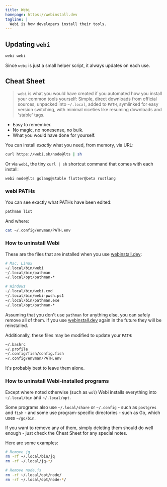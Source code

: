 ```yaml
---
title: Webi
homepage: https://webinstall.dev
tagline: |
  Webi is how developers install their tools.
---
```


## Updating `webi`

```sh
webi webi
```

Since `webi` is just a small helper script, it always updates on each use.

## Cheat Sheet

> `webi` is what you would have created if you automated how you install your
> common tools yourself: Simple, direct downloads from official sources,
> unpacked into `~/.local`, added to `PATH`, symlinked for easy version
> switching, with minimal niceties like resuming downloads and 'stable' tags.

- Easy to remember.
- No magic, no nonesense, no bulk.
- What you would have done for yourself.

You can install _exactly_ what you need, from memory, via URL:

```sh
curl https://webi.sh/node@lts | sh
```

Or via `webi`, the tiny `curl | sh` shortcut command that comes with each
install:

```sh
webi node@lts golang@stable flutter@beta rustlang
```

### webi PATHs

You can see exactly what PATHs have been edited:

```sh
pathman list
```

And where:

```sh
cat ~/.config/envman/PATH.env
```

### How to uninstall Webi

These are the files that are installed when you use [webinstall.dev](/):

```sh
# Mac, Linux
~/.local/bin/webi
~/.local/bin/pathman
~/.local/opt/pathman-*

# Windows
~/.local/bin/webi.cmd
~/.local/bin/webi-pwsh.ps1
~/.local/bin/pathman.exe
~/.local/opt/pathman-*
```

Assuming that you don't use `pathman` for anything else, you can safely remove
all of them. If you use [webinstall.dev](/) again in the future they will be
reinstalled.

Additionally, these files may be modified to update your `PATH`:

```sh
~/.bashrc
~/.profile
~/.config/fish/config.fish
~/.config/envman/PATH.env
```

It's probably best to leave them alone.

### How to uninstall Webi-installed programs

Except where noted otherwise (such as `wsl`) Webi installs everything into
`~/.local/bin` and `~/.local/opt`.

Some programs also use `~/.local/share` or `~/.config` - such as `postgres` and
`fish` - and some use program-specific directories - such as Go, which uses
`~/go/bin`.

If you want to remove any of them, simply deleting them should do well enough -
just check the Cheat Sheet for any special notes.

Here are some examples:

```sh
# Remove jq
rm -rf ~/.local/bin/jq
rm -rf ~/.local/jq-*/

# Remove node.js
rm -rf ~/.local/opt/node/
rm -rf ~/.local/opt/node-*/
```
